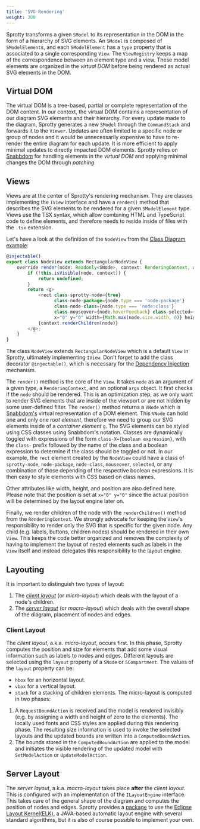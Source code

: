```yaml
---
title: 'SVG Rendering'
weight: 300
---
```


Sprotty transforms a given `SModel` to its representation in the DOM in the form of a hierarchy of SVG elements. An `SModel` is composed of `SModelElement`s, and each `SModelElement` has a `type` property that is associated to a single corresponding `View`. The `ViewRegistry` keeps a map of the correspondence between an element type and a view. These model elements are organized in the *virtual DOM* before being rendered as actual SVG elements in the DOM.

## Virtual DOM
The virtual DOM is a tree-based, partial or complete representation of the DOM content. In our context, the virtual DOM contains a representation of our diagram SVG elements and their hierarchy. For every update made to the diagram, Sprotty generates a new `SModel` through the `CommandStack` and forwards it to the `Viewer`. Updates are often limited to a specific node or group of nodes and it would be unnecessarily expensive to have to re-render the entire diagram for each update. It is more efficient to apply minimal updates to directly impacted DOM elements. Sprotty relies on [Snabbdom](https://github.com/snabbdom/snabbdom) for handling elements in the *virtual DOM* and applying minimal changes the DOM through *patching*.

## Views
Views are at the center of Sprotty's rendering mechanism. They are classes implementing the `IView` interface and have a `render()` method that describes the SVG elements to be rendered for a given `SModelElement` type. Views use the TSX syntax, which allow combining HTML and TypeScript code to define elements, and therefore needs to reside inside of files with the `.tsx` extension.

Let's have a look at the definition of the `NodeView` from the [Class Diagram example](https://github.com/eclipse-sprotty/sprotty/blob/master/examples/classdiagram/src/views.tsx):

```typescript
@injectable()
export class NodeView extends RectangularNodeView {
    override render(node: Readonly<SNode>, context: RenderingContext, args?: IViewArgs): VNode | undefined {
        if (!this.isVisible(node, context)) {
            return undefined;
        }
        return <g>
            <rect class-sprotty-node={true}
                  class-node-package={node.type === 'node:package'}
                  class-node-class={node.type === 'node:class'}
                  class-mouseover={node.hoverFeedback} class-selected={node.selected}
                  x="0" y="0" width={Math.max(node.size.width, 0)} height={Math.max(node.size.height, 0)}></rect>
            {context.renderChildren(node)}
        </g>;
    }
}
```
The class `NodeView` extends `RectangularNodeView` which is a default `View` in Sprotty, ultimately implementing `IView`. Don't forget to add the class decorator `@injectable()`, which is necessary for the [Dependency Injection](link-to-dependency-injection) mechanism.

The `render()` method is the core of the `View`. It takes `node` as an argument of a given type, a `RenderingContext`, and an optional `args` object. It first checks if the `node` should be rendered. This is an optimization step, as we only want to render SVG elements that are inside of the viewport or are not hidden by some user-defined filter.
The `render()` method returns a `VNode` which is [Snabbdom's](https://github.com/snabbdom/snabbdom) virtual representation of a DOM element. This `VNode` can hold one and only one *root element*, therefore we need to group our SVG elements inside of a *container element* `g`.
The SVG elements can be styled using CSS classes using Snabbdom's notation. Classes are dynamically toggled with expressions of the form `class-X={boolean expression}`, with the `class-` prefix followed by the name of the class and a boolean expression to determine if the class should be toggled or not. In our example, the `rect` element created by the `NodeView` could have a class of `sprotty-node`, `node-package`, `node-class`, `mouseover`, `selected`, or any combination of those depending of the respective boolean expressions. It is then easy to style elements with CSS based on class names.

Other attributes like width, height, and position are also defined here. Please note that the position is set at `x="0" y="0"` since the actual position will be determined by the layout engine later on.

Finally, we render children of the node with the `renderChildren()` method from the `RenderingContext`. We strongly advocate for keeping the `View`'s responsibility to render only the SVG that is specific for the given node. Any child (e.g. labels, buttons, children nodes) should be rendered in their own `View`. This keeps the code better organized and removes the complexity of having to implement the layout of nested elements such as labels in the `View` itself and instead delegates this responsibility to the layout engine.

## Layouting
It is important to distinguish two types of layout:
1. The [*client layout*](#client-layout) (or *micro-layout*) which deals with the layout of a node's children.
2. The [*server layout*](#server-layout) (or *macro-layout*) which deals with the overall shape of the diagram, placement of nodes and edges.

### Client Layout
The *client layout*, a.k.a. *micro-layout*, occurs first. In this phase, Sprotty computes the position and size for elements that add some visual information such as labels to nodes and edges. Different layouts are selected using the `layout` property of a `SNode` or `SCompartment`. The values of the `layout` property can be:
* `hbox` for an horizontal layout.
* `vbox` for a vertical layout.
* `stack` for a stacking of children elements.
The micro-layout is computed in two phases:
1. A `RequestBoundAction` is received and the model is rendered invisibly (e.g. by assigning a width and height of zero to the elements). The locally used fonts and CSS styles are applied during this rendering phase. The resulting size information is used to invoke the selected layouts and the updated bounds are written into a `ComputedBoundAction`.
2. The bounds stored in the `ComputedBoundAction` are applied to the model and initiates the visible rendering of the updated model with `SetModelAction` or `UpdateModelAction`.

## Server Layout
The *server layout*, a.k.a. *macro-layout* takes place **after** the *client layout*. This is configured with an implementation of the `ILayoutEngine` interface. This takes care of the general shape of the diagram and computes the position of nodes and edges. Sprotty provides a [package](https://github.com/eclipse-sprotty/sprotty/tree/master/packages/sprotty-elk) to use the [Eclipse Layout Kernel(ELK)](https://www.eclipse.org/elk/), a JAVA-based automatic layout engine with several standard algorithms, but it is also of course possible to implement your own.
